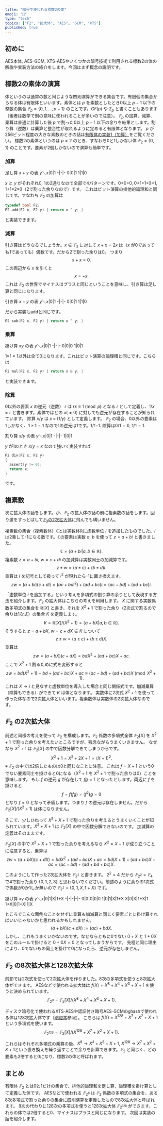 ```yaml
---
title: "暗号で使われる標数2の体"
emoji: "🧮"
type: "tech"
topics: ["F2", "拡大体", "AES", "GCM", "XTS"]
published: true
---
```

## 初めに

AES本体, AES-GCM, XTS-AESやいくつかの暗号技術で利用される標数2の体の解説や実装方法の紹介をします。今回はまず概念の説明です。

## 標数2の素体の演算
体というのは通常の数と同じような四則演算ができる集合です。有限個の集合からなる体は有限体といいます。素体とは $p$ を素数としたとき0以上 $p-1$ 以下の整数の集合 $𝔽_p=\{0,1,\dots,p-1\}$ のことです。$GF(p)$ や $ℤ_p$ と書くこともあります（後者は数学で別の意味に使われることが多いので注意）。
$𝔽_p$ の加算、減算、乗算は普通に計算した後 $p$ で割った0以上 $p-1$ 以下の余りを結果とします。割り算（逆数）は乗算と整合性が取れるように定めると有限体となります。
$p$ が256ビット程度の大きな素数のときの話は[有限体の実装1（加算）](https://zenn.dev/herumi/articles/finite-field-01-add)をご覧ください。
標数2の素体というのは $p=2$ のとき、すなわち0と1しかない体 $𝔽_2=\{0,1\}$ のことです。要素が2個しかないので演算も簡単です。

### 加算

足し算 $x+y$ の表
$y$＼$x$|0|1
-|-|-
0|0|1
1|1|0

$x$ と $y$ がそれぞれ0, 1の2通りなので全部で4パターンです。0+0=0, 0+1=1+0=1, 1+1=2=0（2で割った余りなので）です。
これはビット演算の排他的論理和と同じです。すなわち $𝔽_2$ の加算は
```c
typedef bool F2;
F2 add(F2 x, F2 y) { return x ^ y; }
```
と実装できます。

### 減算

引き算はどうなるでしょうか。$x \in 𝔽_2$ に対して $x + x = 2x$ は（$x$ が0であっても1であっても）偶数です。だから2で割った余りは0。
つまり
$$x + x = 0.$$
この両辺から $x$ を引くと
$$x = -x.$$
これは $𝔽_2$ の世界でマイナスはプラスと同じということを意味し、引き算は足し算と同じになります。

引き算 $x-y$ の表
$y$＼$x$|0|1
-|-|-
0|0|1
1|1|0

だから実装もaddと同じです。
```c
F2 sub(F2 x, F2 y) { return x ^ y; }
```

### 乗算

掛け算 $xy$ の表
$y$＼$x$|0|1
-|-|-
0|0|0
1|0|1

1×1 = 1以外は全て0になります。これはビット演算の論理積と同じです。こちらは
```c
F2 mul(F2 x, F2 y) { return x & y; }
```
と実装できます。

### 除算
0以外の要素 $x$ の逆元（逆数） $r$ は $rx \equiv 1 \pmod{p}$ となる $r$ として定義し、$1/x=r$ と書きます。素体ではどの $x (\neq 0)$ に対しても逆元が存在することが知られています。
除算 $x/y$ は $x\times (1/y)$ として定義します。
$𝔽_2$ の場合、0以外の要素は1しかなく、$1 \times 1=1$ なので1の逆元は1です。1/1=1. 除算は$0/1=0$, $1/1=1$.

割り算 $x/y$ の表
$y$＼$x$|0|1
-|-|-
1|0|1

$y$ が1のとき $x/y=x$ なので強いて実装すれば
```c
F2 div(F2 x, F2 y)
{
  assert(y != 0);
  return x;
}
```
です。

## 複素数
次に拡大体の話をします。が、$𝔽_2$ の拡大体の話の前に複素数の話をします。回り道をすっとばして[$𝔽_2$の2次拡大体](#%E3%81%AE2%E6%AC%A1%E6%8B%A1%E5%A4%A7%E4%BD%93)に飛んでも構いません。

複素数の集合（複素数体）ℂとは実数体ℝに虚数単位 $i$ を追加したものでした。$i$ は2乗して-1になる数です。ℂの要素は実数 $a$, $b$ を使って $z=a+bi$ と書きました。
$$ℂ=\{a+bi|a,b\in ℝ\}.$$
複素数 $z=a+bi$, $w=c+di$ の加減算は実数同士の加減算です。
$$z\pm w = (a\pm c) + (b\pm d)i.$$
乗算は $i$ を記号として扱って $i^2$ が現れたら-1に置き換えます。
$$zw = (a+bi)(c+di)=(ac+bdi^2)+(ad+bc)i=(ac-bd)+(ad+bc)i.$$

「虚数単位 $i$ を追加する」という考えを多項式の割り算の余りとして表現する方法を紹介します。$𝔽_2$ の拡大体はこちらの考えを利用します。
$X$ に関する実数係数多項式の集合を $ℝ[X]$ と書き、それを $X^2+1$ で割った余り（2次式で割るので余りは1次式）の集合 $K$ を定義します。
$$K=ℝ[X]/(X^2+1)=\{a+bX|a,b\in ℝ\}.$$
そうすると $z=a+bX$, $w=c+dX \in K$ について
$$z\pm w = (a\pm c) + (b\pm d)X.$$
乗算は
$$zw = (a+bX)(c+dX)=bdX^2+(ad+bc)X+ac.$$
ここで $X^2+1$ 割るために式を変形すると
$$zw=bd(X^2+1)-bd+(ad+bc)X+ac \equiv (ac-bd)+(ad+bc)X \pmod {X^2+1}.$$
これは $X \rightarrow i$ と見なすと虚数単位を導入した場合と同じ関係式です。加減乗算（除算もできる）ができて $K$ は体となります。
実数体に2次式 $X^2+1$ を使って作った体なので2次拡大体といいます。複素数体は実数体の2次拡大体なのです。

## $𝔽_2$ の2次拡大体
前述と同様の考えを使って $𝔽_2$ を構成します。$𝔽_2$ 係数の多項式全体 $𝔽_2[X]$ を $X^2+1$ で割った余りを考えたいところですが、残念ながらうまくいきません。
なぜなら $X^2+1$ は $𝔽_2[X]$ の中で因数分解できてしまうからです。
$$X^2+1=X^2+2X+1=(X+1)^2.$$
※ $𝔽_2$ の中では2倍したものは0と同じなことに注意。
これは $f=X+1$ という0でない要素同士を掛けると0になる（$X^2+1$ を $X^2+1$ で割った余りは0）ことを意味します。
もし $f$ の逆元 $g$ が存在して $fg = 1$ となったとします。両辺に $f$ を掛けると
$$f = f(fg) = (f^2)g = 0$$
となり $f=0$ となって矛盾します。つまり $f$ の逆元は存在しません。だから $𝔽_2[X]/(X^2+1)$ は体になりません。

そこで、少しひねって $X^2+X+1$ で割った余りを考えるとうまくいくことが知られています。$X^2+X+1$ は $𝔽_2[X]$ の中で因数分解できないのです。
加減算の定義はそのままです。

$𝔽_2[X]$ の中で $X^2+X+1$ で割った余りを考えるなら $X^2=X+1$ が成り立つことに注意すると、乗算は
$$zw = (a+bX)(c+dX)=bdX^2+(ad+bc)X+ac=bd(X+1)+(ad+bc)X+ac=(ac+bd)+(ad+bd+bc)X.$$

このようにして作った2次拡大体を $𝔽_{2^2}$ と書きます。
$2^2=4$ だから $𝔽_{2^2}=𝔽_4$ で4で割った余り $\{0,1,2,3\}$ と思わないでください。前述のように余りの1次式で係数が0か1しか無いので
$𝔽_{2^2} = \{0,1,X,1+X\}$ です。

掛け算 $xy$ の表
$y$＼$x$|0|1|X|1+X
-|-|-|-|-
0|0|0|0|0
1|0|1|X|1+X
X|0|X|1+X|1
1+X|0|1+X|1|X

ところでこんな面倒なことをせずに乗算も加減算と同じく要素ごとに掛け算すればいいじゃないかと思われるかもしれません。
$$(a+bX)(c+dX) := (ac)+bdX.$$
しかし、これもうまくいかないのです。なぜならともに0でない $0+X$ と $1+0X$ をこのルールで掛けると $0+0X=0$ となってしまうからです。
先程と同じ理由により、0でないもの同士を掛けて0になったら、逆元が存在しません。

## $𝔽_2$ の8次拡大体と128次拡大体
前節では2次式を使って2次拡大体を作りました。8次の多項式を使うと8次拡大体ができます。
AESなどで使われる拡大体は $f(X)=X^8+X^4+X^3+X+1$ を使うと決められています。
$$𝔽_{2^8}=𝔽_2[X]/(X^8+X^4+X^3+X+1).$$

ディスク暗号化で使われるXTS-AESや認証付き暗号AES-GCMのghashで使われる体は128次拡大体です（[暗認本](https://www.amazon.co.jp/dp/429712307X)参照）。
こちらは $f(X)=X^{128}+X^7+X^2+X+1$ という多項式を使います。
$$𝔽_{2^{128}}=𝔽_2[X]/(X^{128}+X^7+X^2+X+1).$$

これらはそれぞれ多項式の乗算の後、$X^8→X^4+X^3+X+1$, $X^{128}→X^7+X^2+X+1$という置き換えを繰り返すことで余りを計算できます。$𝔽_2$ と同じく、どの要素も2倍すると0になり、標数2の体と呼ばれます。

## まとめ
有限体 $𝔽_2$ とは0と1だけの集合で、排他的論理和を足し算、論理積を掛け算として定義した体です。
AESなどで使われる $𝔽_{2^8}$ は $𝔽_2$ 係数の多項式の集合を、ある8次多項式で割った余りの集合に四則演算を定義したもので8次拡大体と呼ばれます。
8次の代わりに128次の多項式を使うと128次拡大体 $𝔽_{2^{128}}$ ができます。これらの体では2倍すると0、マイナスはプラスと同じになります。
 次回は実装の話を紹介します。
